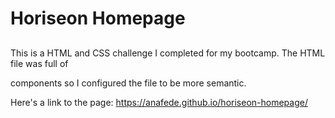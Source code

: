 # Horiseon Homepage

##
This is a HTML and CSS challenge I completed for my bootcamp. The HTML file was full of <div> components so I configured the file to be more semantic. 

Here's a link to the page: https://anafede.github.io/horiseon-homepage/
